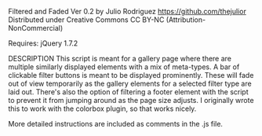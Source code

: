 Filtered and Faded Ver 0.2 by Julio Rodriguez
https://github.com/thejulior
Distributed under Creative Commons CC BY-NC (Attribution-NonCommercial)

Requires: jQuery 1.7.2

DESCRIPTION
This script is meant for a gallery page where there are multiple similarly displayed
elements with a mix of meta-types. A bar of clickable filter buttons is meant to be
displayed prominently. These will fade out of view temporarily as the gallery elements
for a selected filter type are laid out. There's also the option of filtering a footer
element with the script to prevent it from jumping around as the page size adjusts.
I originally wrote this to work with the colorbox plugin, so that works nicely.

More detailed instructions are included as comments in the .js file.